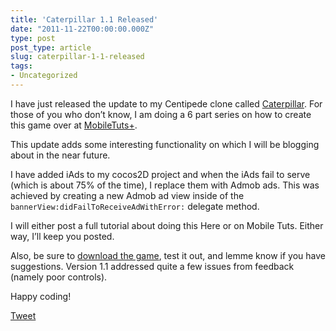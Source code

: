 ```yaml
---
title: 'Caterpillar 1.1 Released'
date: "2011-11-22T00:00:00.000Z"
type: post 
post_type: article
slug: caterpillar-1-1-released
tags: 
- Uncategorized
---
```

I have just released the update to my Centipede clone called [Caterpillar][1]. For those of you who don&#8217;t know, I am doing a 6 part series on how to create this game over at [MobileTuts+][2].</p> 

This update adds some interesting functionality on which I will be blogging about in the near future.

I have added iAds to my cocos2D project and when the iAds fail to serve (which is about 75% of the time), I replace them with Admob ads. This was achieved by creating a new Admob ad view inside of the `bannerView:didFailToReceiveAdWithError:` delegate method.

I will either post a full tutorial about doing this Here or on Mobile Tuts. Either way, I&#8217;ll keep you posted.

Also, be sure to [download the game][1], test it out, and lemme know if you have suggestions. Version 1.1 addressed quite a few issues from feedback (namely poor controls).

Happy coding!

<div style="">
  <a href="http://twitter.com/share" class="twitter-share-button" data-count="horizontal" data-text="Caterpillar 1.1 Released" data-url="http://brandontreb.com/caterpillar-1-1-released"  data-via="brandontreb" data-related="brandontreb:">Tweet</a>
</div>

 [1]: http://itunes.apple.com/us/app/caterpillar-hd/id479439790?mt=8
 [2]: http://mobile.tutsplus.com/tutorials/iphone/building-a-caterpiller-game-with-cocos2d/
